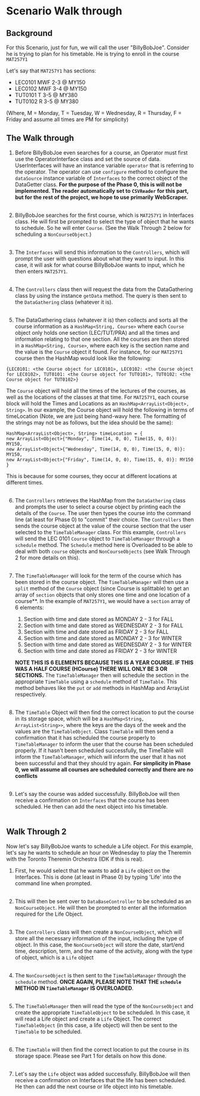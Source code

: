 # Scenario Walk through
## Background
For this Scenario, just for fun, we will call the user "BillyBobJoe". 
Consider he is trying to plan for his timetable. He is trying to enroll in 
the course `MAT257Y1`

Let's say that `MAT257Y1` has sections:
* LEC0101 MWF 2-3 @ MY150
* LEC0102 MWF 3-4 @ MY150
* TUT0101 T 3-5 @ MY380
* TUT0102 R 3-5 @ MY380

(Where, M = Monday, T = Tuesday, W = Wednesday, R = Thursday, F = Friday and 
assume all times are PM for simplicity)

## The Walk through
1. Before BillyBobJoe even searches for a course, an Operator must first use 
   the OperatorInterface class and set the source of data. UserInterfaces 
   will have an instance variable `operator` that is referring to the 
   operator. The operator can use `configure` method to configure the 
   `dataSource` instance variable of `Interfaces` to the correct object 
   of the DataGetter class. **For the purpose of the Phase 0, this is 
   will not be implemented. The reader automatically set to `CSVReader` for 
   this part, but for the rest of the project, we hope to use primarily 
   WebScraper.**<br />
   <br />

2. BillyBobJoe searches for the first course, which is `MAT257Y1` in 
   Interfaces class. He will first be prompted to select the type 
   of object that he wants to schedule. So he will enter `Course`. (See the 
   Walk Through 2 below for scheduling a `NonCourseObject`.)<br />
   <br />

3. The `Interfaces` will send this information to the 
   `Controllers`, which will prompt the user with questions about 
   what they want to input. In this case, it will ask for what course 
   BillyBobJoe wants to input, which he then enters `MAT257Y1`.<br />
   <br />

4. The `Controllers` class then will request the data from the 
   DataGathering class by using the instance `getData` method. The query is 
   then sent to the `DataGathering` class (whatever it is).<br />
   <br />

5. The DataGathering class (whatever it is) then collects and sorts all the
   course information as a `HashMap<String, Course>` where each `Course` 
   object only holds one section (LEC/TUT/PRA) and all the times and 
   information relating to that one section. All the courses are then stored 
   in a `HashMap<String, Course>`, where each key is the section name and 
   the value is the `Course` object it found. For instance, for our `MAT257Y1` 
   course then the HashMap would look like the following:
```
{LEC0101: <the Course object for LEC0101>, LEC0102: <the Course object for LEC0102>, TUT0101: <the Course object for TUT0101>, TUT0102: <the Course object for TUT0102>}
```
   The `Course` object will hold all the times of the lectures of the 
   courses, as well as the locations of the classes at that time. For 
   `MAT257Y1`, each course block will hold the Times and Locations as an 
   `HashMap<ArrayList<Object>, String>`. In our example, the Course object 
   will hold the following in terms of timeLocation (Note, we are just being 
   hand-wavy here. The formatting of the strings may not be as follows, but 
   the idea should be the same):
```
HashMap<ArrayList<Object>, String> timeLocation = {
new ArrayList<Object>{"Monday", Time(14, 0, 0), Time(15, 0, 0)}: MY150, 
new ArrayList<Object>{"Wednesday", Time(14, 0, 0), Time(15, 0, 0)}: MY150, 
new ArrayList<Object>{"Friday", Time(14, 0, 0), Time(15, 0, 0)}: MY150
}
```
   This is because for some courses, they occur at different locations at 
   different times.  <br />
   <br />

6. The `Controllers` retrieves the HashMap from the `DataGathering` class 
   and prompts the user to select a course object by printing each the details 
   of the `Course`. The user then types the course into the command line (at 
   least for Phase 0) to "commit" their choice. The `Controllers` then 
   sends the course object at the value of the course section that the user 
   selected to the `TimeTableManager` class. For this example, 
   `Controllers` will send the LEC 0101 `Course` object to 
   `TimeTableManager` through a `schedule` method. The `Schedule` method 
   here is Overloaded to be able to deal with both `course` objects and 
   `NonCourseObjects` (see Walk Through 2 for more details on this).<br />
   <br />
    
7. The `TimeTableManager` will look for the term of the course which has 
   been stored in the course object. The `TimeTableManager` will then use a 
   `split` method of the `Course` object (since Course is splittable) to get an 
   array of `section` objects that only stores one time and one location of 
   a course**. In the example of `MAT257Y1`, we would have a `section` array 
   of 6 elements:
   1. Section with time and date stored as MONDAY 2 - 3 for FALL 
   2. Section with time and date stored as WEDNESDAY 2 - 3 for FALL
   3. Section with time and date stored as FRIDAY 2 - 3 for FALL
   4. Section with time and date stored as MONDAY 2 - 3 for WINTER
   5. Section with time and date stored as WEDNESDAY 2 - 3 for WINTER
   6. Section with time and date stored as FRIDAY 2 - 3 for WINTER
   
   **NOTE THIS IS 6 ELEMENTS BECAUSE THIS IS A YEAR COURSE. IF THIS WAS A HALF 
   COURSE (HCourse) THERE WILL ONLY BE 3 OR SECTIONS.**
   The `TimeTableManager` then will schedule the section in the appropriate 
   `TimeTable` using a `schedule` method of `TimeTable`. This method behaves 
   like the `put` or `add` methods in HashMap and ArrayList respectively.<br />
   <br />

8. The `TimeTable` Object will then find the correct location to put the 
   course in its storage space, which will be a `HashMap<String, 
   ArrayList<String>>`, where the keys are the days of the week and the 
   values are the `TimeTableObject`. Class `TimeTable` will then send a 
   confirmation that it has scheduled the course properly to 
   `TimeTableManager` to inform the user that the course has been scheduled 
   properly. If it hasn't been scheduled successfully, the TimeTable will 
   inform the `TimeTableManager`, which will inform the user that it has not 
   been successful and that they should try again. **For simplicity in Phase 
   0, we will assume all courses are scheduled correctly and there are no 
   conflicts**<br />
   <br />

9. Let's say the course was added successfully. BillyBobJoe will then receive a 
   confirmation on `Interfaces` that the course has been scheduled. He then 
   can add the next object into his timetable.<br />
   <br />

## Walk Through 2
Now let's say BillyBobJoe wants to schedule a Life object. For this example, 
let's say he wants to schedule an hour on Wednesday to play the Theremin 
with the Toronto Theremin Orchestra (IDK if this is real).
1. First, he would select that he wants to add a `Life` object on the 
   Interfaces. This is done (at least in Phase 0) by typing 'Life' into 
   the command line when prompted.<br />
   <br />

2. This will then be sent over to `DataBaseController` to be scheduled as an 
   `NonCourseObject`. He will then be prompted to enter all the information 
   required for the Life Object.<br />
   <br />

3. The `Controllers` class will then create a `NonCourseObject`, 
   which will store all the necessary information of the input, including 
   the type of object. In this case, the `NonCourseObject` will store the 
   date, start/end time, description, term, and the name of the activity, along 
   with the type of object, which is a `Life` object<br />
   <br />

4. The `NonCourseObject` is then sent to the `TimeTableManager` through the 
   `schedule` method. **ONCE AGAIN, PLEASE NOTE THAT THE `schedule` METHOD IN 
   `TimeTableManager` IS OVERLOADED**.<br />
   <br />

5. The `TimeTableManager` then will read the type of the `NonCourseObject` 
   and create the appropriate `TimeTableObject` to be scheduled. In this 
   case, it will read a Life object and create a `Life` Object. The correct 
   `TimeTableObject` (in this case, a life object) will then be sent to the 
   `TimeTable` to be scheduled.<br />
   <br />

6. The `TimeTable` will then find the correct location to put the course in 
   its storage space. Please see Part 1 for details on how this done.<br />
   <br />

7. Let's say the `Life` object was added successfully. BillyBobJoe will then 
   receive a confirmation on Interfaces that the life has been scheduled. He 
   then can add the next course or life object into his timetable.
